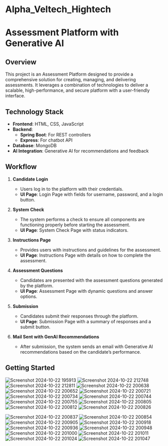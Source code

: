 # Alpha_Veltech_Hightech

# Assessment Platform with Generative AI

## Overview

This project is an Assessment Platform designed to provide a comprehensive solution for creating, managing, and delivering assessments. It leverages a combination of technologies to deliver a scalable, high-performance, and secure platform with a user-friendly interface.

## Technology Stack

- **Frontend**: HTML, CSS, JavaScript
- **Backend**:
  - **Spring Boot**: For REST controllers
  - **Express**: For chatbot API
- **Database**: MongoDB
- **AI Integration**: Generative AI for recommendations and feedback

## Workflow

1. **Candidate Login**
   - Users log in to the platform with their credentials.
   - **UI Page**: Login Page with fields for username, password, and a login button.

2. **System Check**
   - The system performs a check to ensure all components are functioning properly before starting the assessment.
   - **UI Page**: System Check Page with status indicators.

3. **Instructions Page**
   - Provides users with instructions and guidelines for the assessment.
   - **UI Page**: Instructions Page with details on how to complete the assessment.

4. **Assessment Questions**
   - Candidates are presented with the assessment questions generated by the platform.
   - **UI Page**: Assessment Page with dynamic questions and answer options.

5. **Submission**
   - Candidates submit their responses through the platform.
   - **UI Page**: Submission Page with a summary of responses and a submit button.

6. **Mail Sent with GenAI Recommendations**
   - After submission, the system sends an email with Generative AI recommendations based on the candidate’s performance.
   

## Getting Started
![Screenshot 2024-10-22 195913](https://github.com/user-attachments/assets/f324937c-0935-4e05-95fc-781f5aa218d3)
![Screenshot 2024-10-22 212748](https://github.com/user-attachments/assets/4c4783f0-3cc7-4a51-b002-f6349753f9a8)
![Screenshot 2024-10-22 212811](https://github.com/user-attachments/assets/cba8c4e2-3906-4ffb-8d95-3fb8beff56d4)
![Screenshot 2024-10-22 200638](https://github.com/user-attachments/assets/133e33d0-bb98-4cea-a15d-15358eef3cdc)
![Screenshot 2024-10-22 200652](https://github.com/user-attachments/assets/03b25104-f545-49b4-94c9-dc7bd03e7fac)
![Screenshot 2024-10-22 200721](https://github.com/user-attachments/assets/57b8eb22-a271-4bea-a8c0-6a23b77548c8)
![Screenshot 2024-10-22 200734](https://github.com/user-attachments/assets/f7ec42fb-4460-4ca3-8a9c-91f63996c580)
![Screenshot 2024-10-22 200744](https://github.com/user-attachments/assets/1a12f83f-17af-44cf-9506-46b839bb3b64)
![Screenshot 2024-10-22 200755](https://github.com/user-attachments/assets/59713ef5-19a9-4433-98bd-3e1391322acb)
![Screenshot 2024-10-22 200805](https://github.com/user-attachments/assets/6f77a813-3c44-452e-983f-a98b22aacc1e)
![Screenshot 2024-10-22 200812](https://github.com/user-attachments/assets/77a9fcf4-5238-4394-86bd-b7df82ed4cc2)
![Screenshot 2024-10-22 200826](https://github.com/user-attachments/assets/bcc47cfb-ab83-49f4-b516-f81e86cdce9b)

![Screenshot 2024-10-22 200837](https://github.com/user-attachments/assets/5958be7d-b928-4d58-9eb8-5d0e1c1f6533)
![Screenshot 2024-10-22 200854](https://github.com/user-attachments/assets/6feb9611-bece-4178-817a-c21be2f3e5bf)
![Screenshot 2024-10-22 200905](https://github.com/user-attachments/assets/6452e8ef-32b1-4fb6-bc67-a013073ce05f)
![Screenshot 2024-10-22 200918](https://github.com/user-attachments/assets/ba6599c7-1c39-434f-a6de-96b939109437)
![Screenshot 2024-10-22 200936](https://github.com/user-attachments/assets/c9780e63-ac34-4611-b939-3ad8a5894b42)
![Screenshot 2024-10-22 200948](https://github.com/user-attachments/assets/91554122-7a52-4148-b716-d588b90b6373)
![Screenshot 2024-10-22 201000](https://github.com/user-attachments/assets/53bafcd8-5828-41d6-bfbd-3666f713bc02)
![Screenshot 2024-10-22 201011](https://github.com/user-attachments/assets/3a18499e-80c2-4eb1-b30f-ba0b3aba16ae)
![Screenshot 2024-10-22 201024](https://github.com/user-attachments/assets/41218bc3-d05b-445c-8c8c-95ec71c9c534)
![Screenshot 2024-10-22 201047](https://github.com/user-attachments/assets/a4090f27-2e8e-431f-b1bc-0dc8df01deae)
